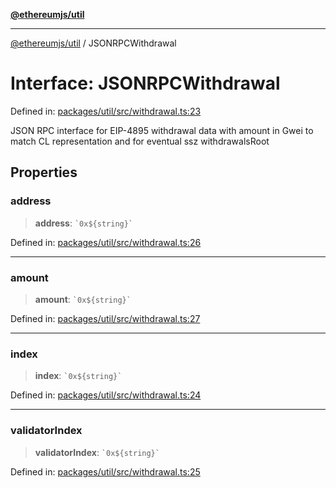[**@ethereumjs/util**](../README.md)

***

[@ethereumjs/util](../README.md) / JSONRPCWithdrawal

# Interface: JSONRPCWithdrawal

Defined in: [packages/util/src/withdrawal.ts:23](https://github.com/Dargon789/ethereumjs-monorepo/blob/master/packages/util/src/withdrawal.ts#L23)

JSON RPC interface for EIP-4895 withdrawal data with amount in Gwei to
match CL representation and for eventual ssz withdrawalsRoot

## Properties

### address

> **address**: `` `0x${string}` ``

Defined in: [packages/util/src/withdrawal.ts:26](https://github.com/Dargon789/ethereumjs-monorepo/blob/master/packages/util/src/withdrawal.ts#L26)

***

### amount

> **amount**: `` `0x${string}` ``

Defined in: [packages/util/src/withdrawal.ts:27](https://github.com/Dargon789/ethereumjs-monorepo/blob/master/packages/util/src/withdrawal.ts#L27)

***

### index

> **index**: `` `0x${string}` ``

Defined in: [packages/util/src/withdrawal.ts:24](https://github.com/Dargon789/ethereumjs-monorepo/blob/master/packages/util/src/withdrawal.ts#L24)

***

### validatorIndex

> **validatorIndex**: `` `0x${string}` ``

Defined in: [packages/util/src/withdrawal.ts:25](https://github.com/Dargon789/ethereumjs-monorepo/blob/master/packages/util/src/withdrawal.ts#L25)
